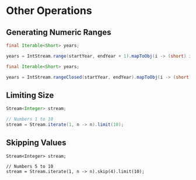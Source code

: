 # Other Operations

## Generating Numeric Ranges

```java
final Iterable<Short> years;

years = IntStream.range(startYear, endYear + 1).mapToObj(i -> (short) i).collect(Collectors.toList());
```

```java
final Iterable<Short> years;

years = IntStream.rangeClosed(startYear, endYear).mapToObj(i -> (short) i).collect(Collectors.toList());
```

## Limiting Size

```java
Stream<Integer> stream;

// Numbers 1 to 10
stream = Stream.iterate(1, n -> n).limit(10);
```

## Skipping Values

```
Stream<Integer> stream;

// Numbers 5 to 10
stream = Stream.iterate(1, n -> n).skip(4).limit(10);
```



